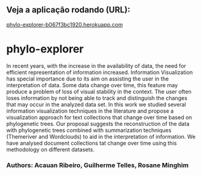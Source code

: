 ## Veja a aplicação rodando (URL):
[phylo-explorer-b067f3bc1920.herokuapp.com](https://phylo-explorer-b067f3bc1920.herokuapp.com/)

# phylo-explorer

In recent years, with the increase in the availability of data, the need for efficient representation of information increased. Information Visualization has special importance due to its aim on assisting the user in the interpretation of data. Some data change over time, this feature may produce a problem of loss of visual stability in the context. The user often loses information by not being able to track and distinguish the changes that may
occur in the analyzed data set. In this work we studied several information visualization techniques in the literature and propose a visualization approach for text collections that change over time based on phylogenetic trees. Our proposal suggests the reconstruction of the data with phylogenetic trees combined with summarization techniques (Themeriver and Wordclouds) to aid in the interpretation of information. We have analysed document collections tat change over time using this methodology on different datasets.

### Authors: Acauan Ribeiro, Guilherme Telles, Rosane Minghim